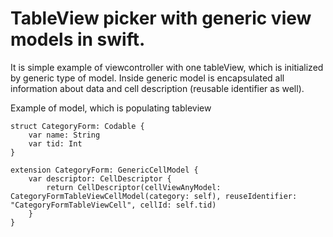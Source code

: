 # TableView picker with generic view models in swift.

It is simple example of viewcontroller with one tableView, which is initialized by generic type of model. Inside generic model is encapsulated all information about data and cell description (reusable identifier as well).


Example of model, which is populating tableview

```
struct CategoryForm: Codable {
	var name: String
	var tid: Int
}

extension CategoryForm: GenericCellModel {
	var descriptor: CellDescriptor {
		return CellDescriptor(cellViewAnyModel: CategoryFormTableViewCellModel(category: self), reuseIdentifier: "CategoryFormTableViewCell", cellId: self.tid)
	}
}
```
